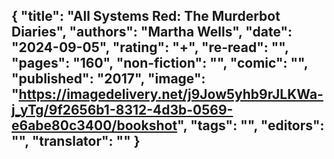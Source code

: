 {
 "title": "All Systems Red: The Murderbot Diaries",
 "authors": "Martha Wells",
 "date": "2024-09-05",
 "rating": "+",
 "re-read": "",
 "pages": "160",
 "non-fiction": "",
 "comic": "",
 "published": "2017",
 "image": "https://imagedelivery.net/j9Jow5yhb9rJLKWa-j_yTg/9f2656b1-8312-4d3b-0569-e6abe80c3400/bookshot",
 "tags": "",
 "editors": "",
 "translator": ""
}
---

